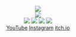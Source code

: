 <!--
README.md (Even though it's HTML) by @Blocksrey
読めますか？これは日本語です。
-->
<P ALIGN=CENTER>
	<IMG SRC=http://je.gy/image/click.gif>
	<BR>
	<IMG SRC=http://watch.je.gy:7890/V>
	<BR>
	<A HREF=http://watch.je.gy:7890/L><IMG SRC=https://je.gy/image/L.gif></A>
	<A HREF=http://watch.je.gy:7890/D><IMG SRC=https://je.gy/image/down.webp></A>
	<A HREF=http://watch.je.gy:7890/U><IMG SRC=https://je.gy/image/up.webp></A>
	<A HREF=http://watch.je.gy:7890/R><IMG SRC=https://je.gy/image/right.webp></A>
	<BR>
	<A HREF=http://youtube.com/blocksrey>YouTube</A>
	<A HREF=http://instagram.com/blocksrey>Instagram</A>
	<A HREF=http://blocksrey.itch.io>itch.io</A>
</P>
